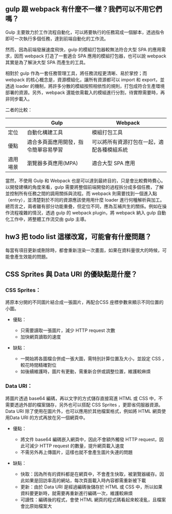 ## gulp 跟 webpack 有什麼不一樣？我們可以不用它們嗎？

Gulp 主要致力於工作流程自動化，可以將要執行的任務寫成一個腳本，透過指令即可一次執行多個任務，達到前端自動化的工作流。

然而，因為前端發展速度飛快，gulp 的模組打包器較無法符合大型 SPA 的應用需求，因而 webpack 打造了一套適合 SPA 應用的模組打包器，也可以說 webpack 其實是為了解決大型 SPA 而產生的工具。

相對於 gulp 作為一套任務管理工具，將任務流程更清晰、易於掌控；而 webpack 的核心概念是，資源模組化，讓所有資源都可以 import 和 export，並透過 loader 的機制，將許多分散的模組按照相依性的規則，打包成符合生產環境部署的資源。另外，webpack 還能依需載入的模組進行分割，待實際需要時，再非同步載入。

二者的比較：


|   | Gulp | Webpack |
| -------- | -------- | -------- |
| 定位     | 自動化構建工具 | 模組打包工具 |
| 優點     | 適合多頁面應用開發，指令簡單容易學習 | 可以將所有資源打包在一起，適配各種模組系統 |
| 適用場景     | 瀏覽器多頁應用(MPA)| 適合大型 SPA 應用 |


當然，不使用 Gulp 和 Webpack 也是可以達到最終目的，只是會比較費時費心。以開發建構的角度來看，gulp 需要將整個前端開發的過程拆分成多個任務，了解並控制所有任務之間的調用關係與流程。而 webpack 則需要找到一個進入點（entry），並清楚對於不同的資源應該使用用什麼 loader 進行何種解析與加工。總而言之，兩者雖有部分功能重疊，但定位不同，應為互補共生的關係。例如在操作流程複雜的情況，透過 gulp 的 webpack plugin，將 webpack 納入 gulp 自動化工作中，將整體工作流交由 gulp 主導。

## hw3 把 todo list 這樣改寫，可能會有什麼問題？
每當有項目更新或刪除時，都會重新渲染一次畫面，如果在資料量很大的時候，可能會產生效能的問題。

## CSS Sprites 與 Data URI 的優缺點是什麼？

### CSS Sprites：
將原本分開的不同圖片結合成一張圖片，再配合CSS 座標參數來顯示不同位置的小圖。

- 優點：
    - 只需要讀取一張圖片，減少 HTTP request 次數
    - 加快網頁讀取的速度
    
- 缺點：
    - 一開始將各圖檔合併成一張大圖，需特別計算位置及大小，並設定 CSS ，較花時間精確對位
    - 如後續維護時，圖片有更動，需重新合併或調整位置，維護較麻煩
    
### Data URI：
將圖片透過 base64 編碼，再以文字的方式儲存直接寫進 HTML 或 CSS 中，不需要透過外部的檔案儲存，另外也可以搭配 CSS Sprites ，更節省伺服器資源。Data URI 除了使用在圖片外，也可以應用於其他檔案格式，例如將 HTML 網頁使用Data URI 的方式再放在另一個網頁中。

- 優點：
    - 將文件 base64 編碼嵌入網頁中，因此不會額外觸發 HTTP request，因此可減少 HTTP request 的數量，提升網頁載入速度
    - 不需另外再上傳圖片，這樣也就不會產生圖片失連的問題
    
- 缺點：
    - 快取：因為所有的資料都是在網頁中，不會產生快取，被瀏覽器緩存。因此如果是回訪率高的網站，每次頁面載入時內容都需重新被下載
    - 更新：由於 Data URI 是經過編碼後儲存於 HTML 或 CSS 中，所以如果資料要更新時，就需要再重新進行編碼一次，維護較麻煩
    - 可讀性：編碼後的程式，會使 HTML  網頁的程式碼看起來較凌亂，且檔案會比原始檔案大
